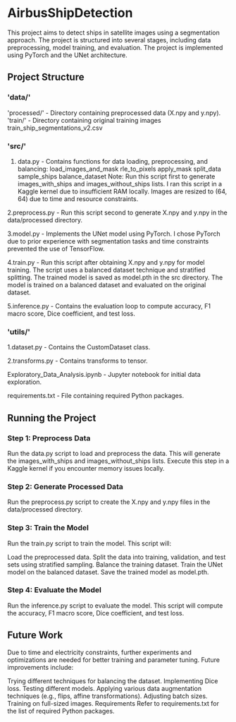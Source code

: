 # AirbusShipDetection
This project aims to detect ships in satellite images using a segmentation approach. The project is structured into several stages, including data preprocessing, model training, and evaluation. The project is implemented using PyTorch and the UNet architecture.

## Project Structure
  ### 'data/'
   'processed/' - Directory containing preprocessed data (X.npy and y.npy).
   'train/' - Directory containing original training images 
	  train_ship_segmentations_v2.csv
 ### 'src/'			
	
 1. data.py - Contains functions for data loading, preprocessing, and balancing:
load_images_and_mask
rle_to_pixels
apply_mask
split_data
sample_ships
balance_dataset
Note: Run this script first to generate images_with_ships and images_without_ships lists. I ran this script in a Kaggle kernel due to insufficient RAM locally. Images are resized to (64, 64) due to time and resource constraints.

2.preprocess.py - Run this script second to generate X.npy and y.npy in the data/processed directory.

3.model.py - Implements the UNet model using PyTorch. I chose PyTorch due to prior experience with segmentation tasks and time constraints prevented the use of TensorFlow.

4.train.py - Run this script after obtaining X.npy and y.npy for model training. The script uses a balanced dataset technique and stratified splitting. The trained model is saved as model.pth in the src directory. The model is trained on a balanced dataset and evaluated on the original dataset.

5.inference.py - Contains the evaluation loop to compute accuracy, F1 macro score, Dice coefficient, and test loss.

 ### 'utils/'

1.dataset.py - Contains the CustomDataset class.

2.transforms.py - Contains transforms to tensor.


Exploratory_Data_Analysis.ipynb - Jupyter notebook for initial data exploration.

requirements.txt - File containing required Python packages.

## Running the Project
### Step 1: Preprocess Data
Run the data.py script to load and preprocess the data. This will generate the images_with_ships and images_without_ships lists. Execute this step in a Kaggle kernel if you encounter memory issues locally.

### Step 2: Generate Processed Data
Run the preprocess.py script to create the X.npy and y.npy files in the data/processed directory.

### Step 3: Train the Model
Run the train.py script to train the model. This script will:

Load the preprocessed data.
Split the data into training, validation, and test sets using stratified sampling.
Balance the training dataset.
Train the UNet model on the balanced dataset.
Save the trained model as model.pth.

### Step 4: Evaluate the Model
Run the inference.py script to evaluate the model. This script will compute the accuracy, F1 macro score, Dice coefficient, and test loss.

## Future Work
Due to time and electricity constraints, further experiments and optimizations are needed for better training and parameter tuning. Future improvements include:

Trying different techniques for balancing the dataset.
Implementing Dice loss.
Testing different models.
Applying various data augmentation techniques (e.g., flips, affine transformations).
Adjusting batch sizes.
Training on full-sized images.
Requirements
Refer to requirements.txt for the list of required Python packages.
